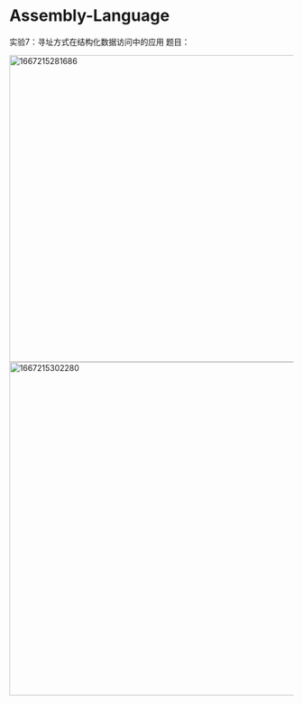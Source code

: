 # Assembly-Language
实验7：寻址方式在结构化数据访问中的应用
题目：


<img width="544" alt="1667215281686" src="https://user-images.githubusercontent.com/85387738/198996736-da88c23a-e2db-44ce-895f-babca3441851.png">
<img width="591" alt="1667215302280" src="https://user-images.githubusercontent.com/85387738/198996762-1b01b6f6-f00a-4c66-b042-c346556c73f5.png">
